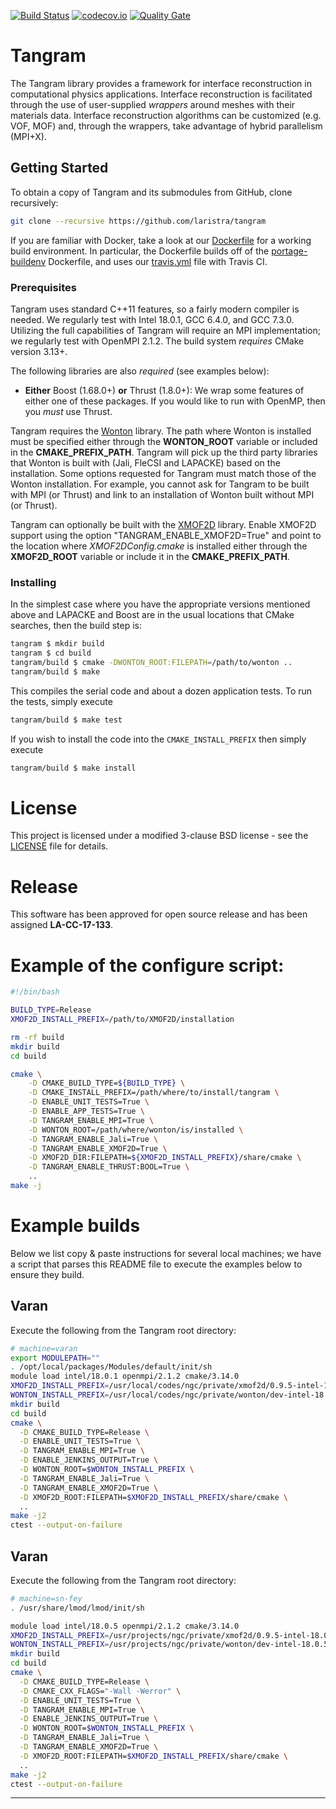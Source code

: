 [![Build Status](https://travis-ci.org/laristra/tangram.svg?branch=master)](https://travis-ci.org/laristra/tangram)
[![codecov.io](https://codecov.io/github/laristra/tangram/coverage.svg?branch=master)](https://codecov.io/github/laristra/tangram/tangram?branch=master)
[![Quality Gate](https://sonarqube.com/api/badges/gate?key=tangram%3A%2Fmaster)](https://sonarqube.com/dashboard?id=tangram%3A%2Fmaster)

# Tangram

The Tangram library provides a framework for interface reconstruction
in computational physics applications. Interface reconstruction is
facilitated through the use of user-supplied _wrappers_ around
meshes with their materials data. Interface reconstruction algorithms 
can be customized (e.g. VOF, MOF) and, through the wrappers, take 
advantage of hybrid parallelism (MPI+X).

## Getting Started

To obtain a copy of Tangram and its submodules from GitHub, clone
recursively:

```sh
git clone --recursive https://github.com/laristra/tangram
```

If you are familiar with Docker, take a look at
our
[Dockerfile](https://github.com/laristra/tangram/blob/master/docker/Dockerfile) for
a working build environment.  In particular, the Dockerfile builds off
of
the [portage-buildenv](https://github.com/laristra/portage-buildenv)
Dockerfile, and uses
our
[travis.yml](https://github.com/laristra/tangram/blob/master/.travis.yml) file
with Travis CI.

### Prerequisites

Tangram uses standard C++11 features, so a fairly modern compiler is
needed.  We regularly test with Intel 18.0.1, GCC 6.4.0, and GCC 7.3.0.  
Utilizing the full capabilities of Tangram will require an MPI implementation; 
we regularly test with OpenMPI 2.1.2. The build system _requires_ CMake
version 3.13+.

The following libraries are also _required_ (see examples below):

- **__Either__** Boost (1.68.0+) **__or__** Thrust (1.8.0+):
  We wrap some features of either one of these packages.  If you would
  like to run with OpenMP, then you _must_ use Thrust.

Tangram requires the [Wonton](https://github.com/laristra/wonton)
library. The path where Wonton is installed must be specified either
through the **WONTON_ROOT** variable or included in the
**CMAKE_PREFIX_PATH**. Tangram will pick up the third party libraries
that Wonton is built with (Jali, FleCSI and LAPACKE) based on the
installation. Some options requested for Tangram must match those of
the Wonton installation. For example, you cannot ask for Tangram to be
built with MPI (or Thrust) and link to an installation of Wonton built
without MPI (or Thrust).

Tangram can optionally be built with the
[XMOF2D](https://github.com/laristra/xmof2d) library. Enable XMOF2D
support using the option "TANGRAM_ENABLE_XMOF2D=True" and point to the
location where *XMOF2DConfig.cmake* is installed either through the
**XMOF2D_ROOT** variable or include it in the **CMAKE_PREFIX_PATH**.

### Installing

In the simplest case where you have the appropriate versions mentioned
above and LAPACKE and Boost are in the usual locations that CMake
searches, then the build step is:

```sh
tangram $ mkdir build
tangram $ cd build
tangram/build $ cmake -DWONTON_ROOT:FILEPATH=/path/to/wonton ..
tangram/build $ make
```

This compiles the serial code and about a dozen application tests.  To
run the tests, simply execute

```sh
tangram/build $ make test
```

If you wish to install the code into the `CMAKE_INSTALL_PREFIX` then
simply execute
```sh
tangram/build $ make install
```

# License

This project is licensed under a modified 3-clause BSD license - see
the [LICENSE](https://github.com/laristra/tangram/blob/master/LICENSE)
file for details.

# Release

This software has been approved for open source release and has been
assigned **LA-CC-17-133**.

# Example of the configure script:

```sh
#!/bin/bash

BUILD_TYPE=Release
XMOF2D_INSTALL_PREFIX=/path/to/XMOF2D/installation

rm -rf build
mkdir build
cd build

cmake \
    -D CMAKE_BUILD_TYPE=${BUILD_TYPE} \
	-D CMAKE_INSTALL_PREFIX=/path/where/to/install/tangram \
    -D ENABLE_UNIT_TESTS=True \
    -D ENABLE_APP_TESTS=True \
    -D TANGRAM_ENABLE_MPI=True \
	-D WONTON_ROOT=/path/where/wonton/is/installed \
	-D TANGRAM_ENABLE_Jali=True \
	-D TANGRAM_ENABLE_XMOF2D=True \
    -D XMOF2D_DIR:FILEPATH=${XMOF2D_INSTALL_PREFIX}/share/cmake \
    -D TANGRAM_ENABLE_THRUST:BOOL=True \
    ..
make -j
```
# Example builds

Below we list copy & paste instructions for several local machines; we
have a script that parses this README file to execute the examples
below to ensure they build.

## Varan

Execute the following from the Tangram root directory:

```sh
# machine=varan
export MODULEPATH=""
. /opt/local/packages/Modules/default/init/sh
module load intel/18.0.1 openmpi/2.1.2 cmake/3.14.0
XMOF2D_INSTALL_PREFIX=/usr/local/codes/ngc/private/xmof2d/0.9.5-intel-18.0.1
WONTON_INSTALL_PREFIX=/usr/local/codes/ngc/private/wonton/dev-intel-18.0.1-openmpi-2.1.2
mkdir build
cd build
cmake \
  -D CMAKE_BUILD_TYPE=Release \
  -D ENABLE_UNIT_TESTS=True \
  -D TANGRAM_ENABLE_MPI=True \
  -D ENABLE_JENKINS_OUTPUT=True \
  -D WONTON_ROOT=$WONTON_INSTALL_PREFIX \
  -D TANGRAM_ENABLE_Jali=True \
  -D TANGRAM_ENABLE_XMOF2D=True \
  -D XMOF2D_ROOT:FILEPATH=$XMOF2D_INSTALL_PREFIX/share/cmake \
  ..
make -j2
ctest --output-on-failure
```

## Varan

Execute the following from the Tangram root directory:

```sh
# machine=sn-fey
. /usr/share/lmod/lmod/init/sh

module load intel/18.0.5 openmpi/2.1.2 cmake/3.14.0
XMOF2D_INSTALL_PREFIX=/usr/projects/ngc/private/xmof2d/0.9.5-intel-18.0.5
WONTON_INSTALL_PREFIX=/usr/projects/ngc/private/wonton/dev-intel-18.0.5-openmpi-2.1.2
mkdir build
cd build
cmake \
  -D CMAKE_BUILD_TYPE=Release \
  -D CMAKE_CXX_FLAGS="-Wall -Werror" \
  -D ENABLE_UNIT_TESTS=True \
  -D TANGRAM_ENABLE_MPI=True \
  -D ENABLE_JENKINS_OUTPUT=True \
  -D WONTON_ROOT=$WONTON_INSTALL_PREFIX \
  -D TANGRAM_ENABLE_Jali=True \
  -D TANGRAM_ENABLE_XMOF2D=True \
  -D XMOF2D_ROOT:FILEPATH=$XMOF2D_INSTALL_PREFIX/share/cmake \
  ..
make -j2
ctest --output-on-failure
```

---
